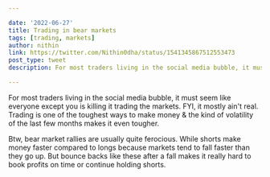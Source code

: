 ```yaml
---

date: '2022-06-27'
title: Trading in bear markets
tags: [trading, markets]
author: nithin
link: https://twitter.com/Nithin0dha/status/1541345867512553473
post_type: tweet
description: For most traders living in the social media bubble, it must seem like everyone except you is killing it trading the markets. FYI, it mostly ain't real...

---
```


For most traders living in the social media bubble, it must seem like everyone except you is killing it trading the markets. FYI, it mostly ain't real. Trading is one of the toughest ways to make money & the kind of volatility of the last few months makes it even tougher.

Btw, bear market rallies are usually quite ferocious. While shorts make money faster compared to longs because markets tend to fall faster than they go up. But bounce backs like these after a fall makes it really hard to book profits on time or continue holding shorts.
